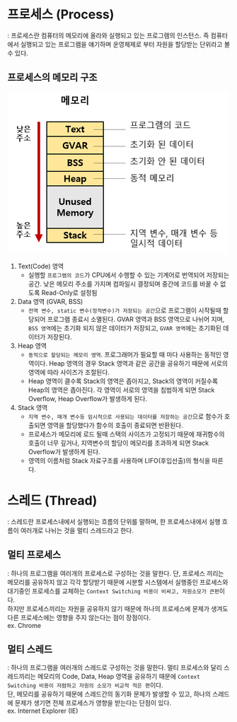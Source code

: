 # 프로세스 (Process)
: 프로세스란 컴퓨터의 메모리에 올라와 실행되고 있는 프로그램의 인스턴스. 즉 컴퓨터에서 실행되고 있는 프로그램을 얘기하며 운영체제로 부터 자원을 할당받는 단위라고 볼 수 있다.<br>

## 프로세스의 메모리 구조
![thread_memory.png](../img/thread_memory.png)
1. Text(Code) 영역 
   - 실행할 `프로그램의 코드`가 CPU에서 수행할 수 있는 기계어로 번역되어 저장되는 공간. 낮은 메모리 주소를 가지며 컴파일시 결정되며 중간에 코드를 바꿀 수 없도록 Read-Only로 설정됨 
2. Data 영역 (GVAR, BSS)
   - `전역 변수, static 변수(정적변수)가 저장되는 공간`으로 프로그램이 시작될때 할당되어 프로그램 종료시 소멸된다. GVAR 영역과 BSS 영역으로 나뉘어 지며,<br>
   `BSS 영역`에는 초기화 되지 않은 데이터가 저장되고, `GVAR 영역`에는 초기화된 데이터가 저장된다.
3. Heap 영역
   - `동적으로 할당되는 메모리 영역`. 프로그래머가 필요할 때 마다 사용하는 동적인 영역이다. Heap 영역의 경우 Stack 영역과 같은 공간을 공유하기 때문에 서로의 영역에 따라 사이즈가 조절된다.
   - Heap 영역이 클수록 Stack의 영역은 좁아지고, Stack의 영역이 커질수록 Heap의 영역은 좁아진다. 각 영역이 서로의 영역을 침범하게 되면 Stack Overflow, Heap Overflow가 발생하게 된다. 
4. Stack 영역
   - `지역 변수, 매개 변수등 임시적으로 사용되는 데이터를 저장하는 공간`으로 함수가 호출되면 영역을 할당했다가 함수의 호출이 종료되면 반환된다. 
   - 프로세스가 메모리에 로드 될때 스택의 사이즈가 고정되기 때문에 재귀함수의 호출이 너무 깊거나, 지역변수의 할당이 메모리를 초과하게 되면 Stack Overflow가 발생하게 된다.
   - 영역의 이름처럼 Stack 자료구조를 사용하며 LIFO(후입선출)의 형식을 따른다.
# 스레드 (Thread)
: 스레드란 프로세스내에서 실행되는 흐름의 단위를 말하며, 한 프로세스내에서 실행 흐름이 여러개로 나뉘는 것을 멀티 스레드라고 한다.<br>

## 멀티 프로세스
: 하나의 프로그램을 여러개의 프로세스로 구성하는 것을 말한다. 단, 프로세스 끼리는 메모리를 공유하지 않고 각각 할당받기 때문에 시분할 시스템에서 실행중인 프로세스와 대기중인 프로세스를 교체하는 `Context Switching 비용이 비싸고, 자원소모가 큰편`이다. <br>
하지만 프로세스끼리는 자원을 공유하지 않기 때문에 하나의 프로세스에 문제가 생겨도 다른 프로세스에는 영향을 주지 않는다는 점이 장점이다.<br>
ex. Chrome

## 멀티 스레드
: 하나의 프로그램을 여러개의 스레드로 구성하는 것을 말한다. 멀티 프로세스와 달리 스레드끼리는 메모리의 Code, Data, Heap 영역을 공유하기 때문에 `Context Switching 비용이 저렴하고 자원의 소모가 비교적 적은 편`이다.<br>
단, 메모리를 공유하기 때문에 스레드간의 동기화 문제가 발생할 수 있고, 하나의 스레드에 문제가 생기면 전체 프로세스가 영향을 받는다는 단점이 있다.<br>
ex. Internet Explorer (IE)<br>

